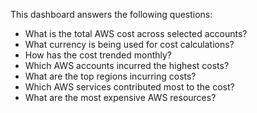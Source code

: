 This dashboard answers the following questions:

- What is the total AWS cost across selected accounts?
- What currency is being used for cost calculations?
- How has the cost trended monthly?
- Which AWS accounts incurred the highest costs?
- What are the top regions incurring costs?
- Which AWS services contributed most to the cost?
- What are the most expensive AWS resources?
